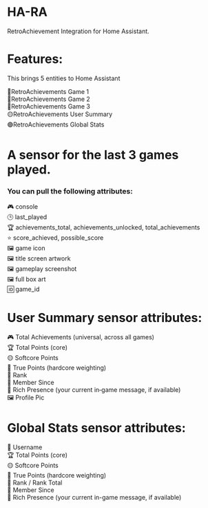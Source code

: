 # HA-RA
RetroAchievement Integration for Home Assistant.

# Features:
This brings 5 entities to Home Assistant

🔵RetroAchievements Game 1<br>
🔵RetroAchievements Game 2<br>
🔵RetroAchievements Game 3<br>
🟡RetroAchievements User Summary<br>
🟣RetroAchievements Global Stats

# A sensor for the last 3 games played.<br><h3>You can pull the following attributes:</h3>
🎮 console<br>
🕒 last_played<br>
🏆 achievements_total, achievements_unlocked, total_achievements<br>
⭐ score_achieved, possible_score<br>
🖼️ game icon<br>
🖼️ title screen artwork<br>
🖼️ gameplay screenshot<br>
🖼️ full box art<br>
🆔 game_id

# User Summary sensor attributes:<Br>
🎮 Total Achievements (universal, across all games)<br>
🏆 Total Points (core)<br>
🟡 Softcore Points<br>
🔵 True Points (hardcore weighting)<br>
🥇 Rank<br>
🧑 Member Since<br>
💬 Rich Presence (your current in‑game message, if available)<br>
🖼️ Profile Pic

# Global Stats sensor attributes:
🧑 Username<br>
🏆 Total Points (core)<br>
🟡 Softcore Points<br>
🔵 True Points (hardcore weighting)<br>
🥇 Rank / Rank Total<br>
🧑 Member Since<br>
💬 Rich Presence (your current in-game message, if available)
